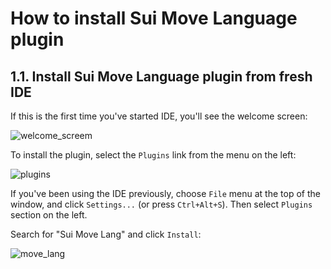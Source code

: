 # How to install Sui Move Language plugin

## 1.1. Install Sui Move Language plugin from fresh IDE

If this is the first time you've started IDE, you'll see the welcome screen: 

![welcome_screem](./static/pycharm_welcome_screen.png)

To install the plugin, select the `Plugins` link from the menu on the left:

![plugins](./static/pycharm_welcome_plugins.png)

If you've been using the IDE previously, choose `File` menu at the top of the window, 
and click `Settings...` (or press `Ctrl+Alt+S`). Then select `Plugins` section on the left. 

Search for "Sui Move Lang" and click `Install`:

![move_lang](./static/pycharm_move_lang.png)
